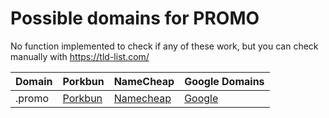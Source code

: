 # Possible domains for PROMO

No function implemented to check if any of these work, but you can check manually with https://tld-list.com/

| Domain | Porkbun | NameCheap | Google Domains |
|---|---|---|---|
| .promo | [Porkbun](https://porkbun.com/checkout/search?prb=e814663da1&tlds=&idnLanguage=&search=search&q=.promo) | [Namecheap](https://www.namecheap.com/domains/registration/results/?domain=.promo) | [Google](https://domains.google.com/registrar/search?searchTerm=.promo) |
